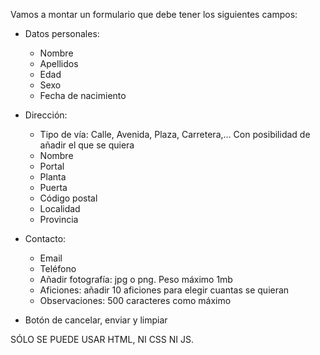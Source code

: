 Vamos a montar un formulario que debe tener los siguientes campos:

- Datos personales:

  - Nombre
  - Apellidos
  - Edad
  - Sexo
  - Fecha de nacimiento

- Dirección:

  - Tipo de vía: Calle, Avenida, Plaza, Carretera,... Con posibilidad de añadir el que se quiera
  - Nombre
  - Portal
  - Planta
  - Puerta
  - Código postal
  - Localidad
  - Provincia

- Contacto:

  - Email
  - Teléfono
  - Añadir fotografía: jpg o png. Peso máximo 1mb
  - Aficiones: añadir 10 aficiones para elegir cuantas se quieran
  - Observaciones: 500 caracteres como máximo

- Botón de cancelar, enviar y limpiar

SÓLO SE PUEDE USAR HTML, NI CSS NI JS.
